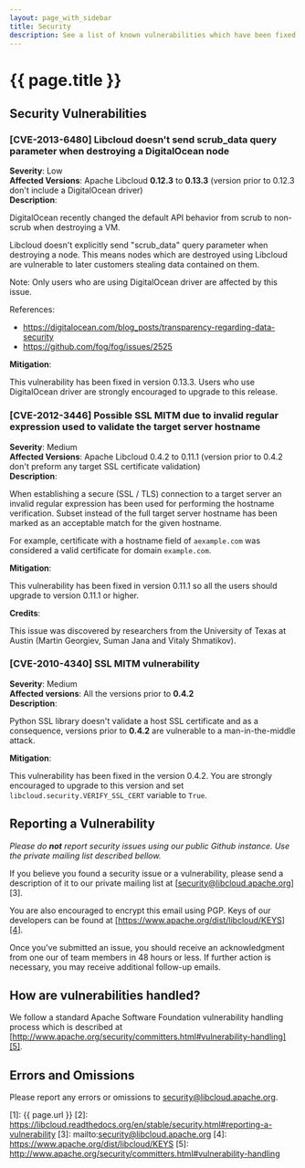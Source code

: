 ```yaml
---
layout: page_with_sidebar
title: Security
description: See a list of known vulnerabilities which have been fixed and find information on how to report a new vulnerability
---
```


# {{ page.title }}

## Security Vulnerabilities

### [CVE-2013-6480] Libcloud doesn't send scrub\_data query parameter when destroying a DigitalOcean node

**Severity**: Low  
**Affected Versions**: Apache Libcloud **0.12.3** to **0.13.3** (version prior
to 0.12.3 don't include a DigitalOcean driver)  
**Description**:

DigitalOcean recently changed the default API behavior from scrub to non-scrub
when destroying a VM.

Libcloud doesn't explicitly send "scrub_data" query parameter when destroying a
node. This means nodes which are destroyed using Libcloud are vulnerable to
later customers stealing data contained on them.

Note: Only users who are using DigitalOcean driver are affected by this issue.

References:

* <a href="https://digitalocean.com/blog_posts/transparency-regarding-data-security" rel="nofollow">https://digitalocean.com/blog_posts/transparency-regarding-data-security</a>
* <a href="https://github.com/fog/fog/issues/2525" rel="nofollow">https://github.com/fog/fog/issues/2525</a>

**Mitigation**:

This vulnerability has been fixed in version 0.13.3. Users who use DigitalOcean
driver are strongly encouraged to upgrade to this release.

### [CVE-2012-3446] Possible SSL MITM due to invalid regular expression used to validate the target server hostname

**Severity**: Medium  
**Affected Versions**: Apache Libcloud 0.4.2 to 0.11.1 (version prior to 0.4.2
don't preform any target SSL certificate validation)  
**Description**:

When establishing a secure (SSL / TLS) connection to a target server an
invalid regular expression has been used for performing the hostname
verification. Subset instead of the full target server hostname has been
marked as an acceptable match for the given hostname.

For example, certificate with a hostname field of `aexample.com` was considered
a valid certificate for domain `example.com`.

**Mitigation**:

This vulnerability has been fixed in version 0.11.1 so all the users should
upgrade to version 0.11.1 or higher.

**Credits**:

This issue was discovered by researchers from the University of Texas at Austin
(Martin Georgiev, Suman Jana and Vitaly Shmatikov).

### [CVE-2010-4340] SSL MITM vulnerability

**Severity**: Medium  
**Affected versions**: All the versions prior to **0.4.2**  
**Description**:

Python SSL library doesn't validate a host SSL certificate and as a
consequence, versions prior to **0.4.2** are vulnerable to a man-in-the-middle
attack.

**Mitigation**:

This vulnerability has been fixed in the version 0.4.2. You are strongly
encouraged to upgrade to this version and set
`libcloud.security.VERIFY_SSL_CERT` variable to `True`.

## Reporting a Vulnerability

_Please do <strong>not</strong> report security issues using our public Github instance. Use the private mailing list described bellow._

If you believe you found a security issue or a vulnerability, please send a
description of it to our private mailing list at
[security@libcloud.apache.org][3].

You are also encouraged to encrypt this email using PGP. Keys of our developers
can be found at [https://www.apache.org/dist/libcloud/KEYS][4].

Once you've submitted an issue, you should receive an acknowledgment from one
our of team members in 48 hours or less. If further action is necessary, you
may receive additional follow-up emails.

## How are vulnerabilities handled?

We follow a standard Apache Software Foundation vulnerability handling process
which is described at
[http://www.apache.org/security/committers.html#vulnerability-handling][5].

## Errors and Omissions

Please report any errors or omissions to
<a href="mailto:security@libcloud.apache.org">security@libcloud.apache.org</a>.

[1]: {{ page.url }}
[2]: https://libcloud.readthedocs.org/en/stable/security.html#reporting-a-vulnerability
[3]: mailto:security@libcloud.apache.org
[4]: https://www.apache.org/dist/libcloud/KEYS
[5]: http://www.apache.org/security/committers.html#vulnerability-handling
